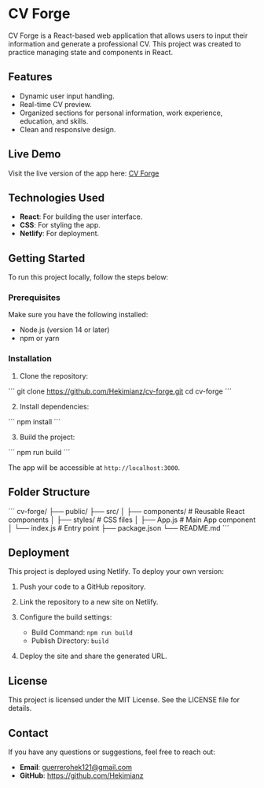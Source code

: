 # CV Forge

CV Forge is a React-based web application that allows users to input their information and generate a professional CV. This project was created to practice managing state and components in React.

## Features

- Dynamic user input handling.
- Real-time CV preview.
- Organized sections for personal information, work experience, education, and skills.
- Clean and responsive design.

## Live Demo

Visit the live version of the app here: [CV Forge](https://forgecv.netlify.app)

## Technologies Used

- **React**: For building the user interface.
- **CSS**: For styling the app.
- **Netlify**: For deployment.

## Getting Started

To run this project locally, follow the steps below:

### Prerequisites

Make sure you have the following installed:

- Node.js (version 14 or later)
- npm or yarn

### Installation

1. Clone the repository:

´´´
git clone https://github.com/Hekimianz/cv-forge.git
cd cv-forge
´´´

2. Install dependencies:

´´´
npm install
´´´

3. Build the project:

´´´
npm run build
´´´

The app will be accessible at `http://localhost:3000`.

## Folder Structure

´´´
cv-forge/
├── public/
├── src/
│ ├── components/ # Reusable React components
│ ├── styles/ # CSS files
│ ├── App.js # Main App component
│ └── index.js # Entry point
├── package.json
└── README.md
´´´

## Deployment

This project is deployed using Netlify. To deploy your own version:

1. Push your code to a GitHub repository.

2. Link the repository to a new site on Netlify.

3. Configure the build settings:

   - Build Command: `npm run build`
   - Publish Directory: `build`

4. Deploy the site and share the generated URL.

## License

This project is licensed under the MIT License. See the LICENSE file for details.

## Contact

If you have any questions or suggestions, feel free to reach out:

- **Email**: guerrerohek121@gmail.com
- **GitHub**: https://github.com/Hekimianz
